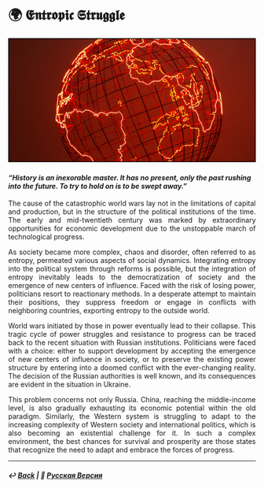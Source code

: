 # 🌍 𝕰𝖓𝖙𝖗𝖔𝖕𝖎𝖈 𝕾𝖙𝖗𝖚𝖌𝖌𝖑𝖊

![Entropic Struggle](image.png)

#### <i>“History is an inexorable master. It has no present, only the past rushing into the future. To try to hold on is to be swept away.”</i>

<p align="justify">The cause of the catastrophic world wars lay not in the limitations of capital and production, but in the structure of the political institutions of the time. The early and mid-twentieth century was marked by extraordinary opportunities for economic development due to the unstoppable march of technological progress.</p>

<p align="justify">As society became more complex, chaos and disorder, often referred to as entropy, permeated various aspects of social dynamics. Integrating entropy into the political system through reforms is possible, but the integration of entropy inevitably leads to the democratization of society and the emergence of new centers of influence. Faced with the risk of losing power, politicians resort to reactionary methods. In a desperate attempt to maintain their positions, they suppress freedom or engage in conflicts with neighboring countries, exporting entropy to the outside world.</p>

<p align="justify">World wars initiated by those in power eventually lead to their collapse. This tragic cycle of power struggles and resistance to progress can be traced back to the recent situation with Russian institutions. Politicians were faced with a choice: either to support development by accepting the emergence of new centers of influence in society, or to preserve the existing power structure by entering into a doomed conflict with the ever-changing reality. The decision of the Russian authorities is well known, and its consequences are evident in the situation in Ukraine.</p>

<p align="justify">This problem concerns not only Russia. China, reaching the middle-income level, is also gradually exhausting its economic potential within the old paradigm. Similarly, the Western system is struggling to adapt to the increasing complexity of Western society and international politics, which is also becoming an existential challenge for it. In such a complex environment, the best chances for survival and prosperity are those states that recognize the need to adapt and embrace the forces of progress.</p>

***

##### ↩️ [Back](https://rozephyros.github.io/index-2.html) | 🌻 [Русская Версия](russian.md)
